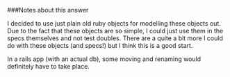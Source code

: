 ###Notes about this answer

I decided to use just plain old ruby
objects for modelling these objects out. Due to the
fact that these objects are so simple, I could just use them
in the specs themselves and not test doubles. There are a quite
a bit more I could do with these objects (and specs!) but I think this is a good start.

In a rails app (with an actual db), some moving and renaming would definitely have to take place.
